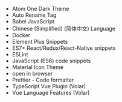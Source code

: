 - Atom One Dark Theme
- Auto Rename Tag
- Babel JavaScript
- Chinese (Simplified) (简体中文) Language
- Docker
- Element Plus Snippets
- ES7+ React/Redux/React-Native snippets
- ESLint
- JavaScript (ES6) code snippets
- Material Icon Theme
- open in browser
- Prettier - Code formatter
- TypeScript Vue Plugin (Volar)
- Vue Language Features (Volar)
